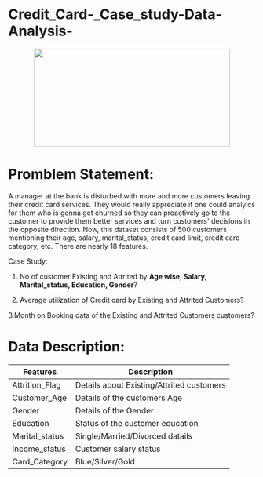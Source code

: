 # Credit_Card-_Case_study-Data-Analysis-

<p align="center">
     <img width="400" height="200" src="https://user-images.githubusercontent.com/119164734/210168620-9a04f558-cb25-484a-9686-9c135fce4812.jpg">
</p>

# Promblem Statement:
A manager at the bank is disturbed with more and more customers leaving their credit card services. They would really appreciate if one could analyics for them who is gonna get churned so they can proactively go to the customer to provide them better services and turn customers' decisions in the opposite direction.
Now, this dataset consists of 500 customers mentioning their age, salary, marital_status, credit card limit, credit card category, etc. There are nearly 18 features.
 
Case Study:

1. No of customer Existing and Attrited by **Age wise, Salary, Marital_status, Education, Gender**?

2. Average utilization of Credit card by Existing and Attrited Customers?

3.Month on Booking data of the Existing and Attrited Customers customers?

# Data Description:

| Features | Description |
|---|---|
|Attrition_Flag|Details about Existing/Attrited customers|
|Customer_Age|Details of the customers Age|
|Gender|Details of the Gender|
|Education|Status of the customer education|
|Marital_status|Single/Married/Divorced datails|
|Income_status| Customer salary status|
|Card_Category|Blue/Silver/Gold|


